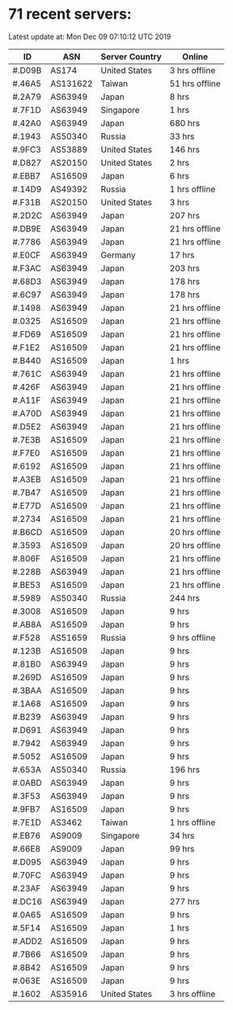# 71 recent servers:

Latest update at: Mon Dec 09 07:10:12 UTC 2019

| ID | ASN | Server Country | Online |
| -- | --- | -------------- | ------ |
| #.D09B | AS174 | United States | 3 hrs offline |
| #.46A5 | AS131622 | Taiwan | 51 hrs offline |
| #.2A79 | AS63949 | Japan | 8 hrs |
| #.7F1D | AS63949 | Singapore | 1 hrs |
| #.42A0 | AS63949 | Japan | 680 hrs |
| #.1943 | AS50340 | Russia | 33 hrs |
| #.9FC3 | AS53889 | United States | 146 hrs |
| #.D827 | AS20150 | United States | 2 hrs |
| #.EBB7 | AS16509 | Japan | 6 hrs |
| #.14D9 | AS49392 | Russia | 1 hrs offline |
| #.F31B | AS20150 | United States | 3 hrs |
| #.2D2C | AS63949 | Japan | 207 hrs |
| #.DB9E | AS63949 | Japan | 21 hrs offline |
| #.7786 | AS63949 | Japan | 21 hrs offline |
| #.E0CF | AS63949 | Germany | 17 hrs |
| #.F3AC | AS63949 | Japan | 203 hrs |
| #.68D3 | AS63949 | Japan | 178 hrs |
| #.6C97 | AS63949 | Japan | 178 hrs |
| #.1498 | AS63949 | Japan | 21 hrs offline |
| #.0325 | AS16509 | Japan | 21 hrs offline |
| #.FD69 | AS16509 | Japan | 21 hrs offline |
| #.F1E2 | AS16509 | Japan | 21 hrs offline |
| #.B440 | AS16509 | Japan | 1 hrs |
| #.761C | AS63949 | Japan | 21 hrs offline |
| #.426F | AS63949 | Japan | 21 hrs offline |
| #.A11F | AS63949 | Japan | 21 hrs offline |
| #.A70D | AS63949 | Japan | 21 hrs offline |
| #.D5E2 | AS63949 | Japan | 21 hrs offline |
| #.7E3B | AS16509 | Japan | 21 hrs offline |
| #.F7E0 | AS16509 | Japan | 21 hrs offline |
| #.6192 | AS16509 | Japan | 21 hrs offline |
| #.A3EB | AS16509 | Japan | 21 hrs offline |
| #.7B47 | AS16509 | Japan | 21 hrs offline |
| #.E77D | AS16509 | Japan | 21 hrs offline |
| #.2734 | AS16509 | Japan | 21 hrs offline |
| #.B6CD | AS16509 | Japan | 20 hrs offline |
| #.3593 | AS16509 | Japan | 20 hrs offline |
| #.806F | AS16509 | Japan | 21 hrs offline |
| #.228B | AS63949 | Japan | 21 hrs offline |
| #.BE53 | AS16509 | Japan | 21 hrs offline |
| #.5989 | AS50340 | Russia | 244 hrs |
| #.3008 | AS16509 | Japan | 9 hrs |
| #.AB8A | AS16509 | Japan | 9 hrs |
| #.F528 | AS51659 | Russia | 9 hrs offline |
| #.123B | AS16509 | Japan | 9 hrs |
| #.81B0 | AS63949 | Japan | 9 hrs |
| #.269D | AS16509 | Japan | 9 hrs |
| #.3BAA | AS16509 | Japan | 9 hrs |
| #.1A68 | AS16509 | Japan | 9 hrs |
| #.B239 | AS63949 | Japan | 9 hrs |
| #.D691 | AS63949 | Japan | 9 hrs |
| #.7942 | AS63949 | Japan | 9 hrs |
| #.5052 | AS16509 | Japan | 9 hrs |
| #.653A | AS50340 | Russia | 196 hrs |
| #.0ABD | AS63949 | Japan | 9 hrs |
| #.3F53 | AS63949 | Japan | 9 hrs |
| #.9FB7 | AS16509 | Japan | 9 hrs |
| #.7E1D | AS3462 | Taiwan | 1 hrs offline |
| #.EB76 | AS9009 | Singapore | 34 hrs |
| #.66E8 | AS9009 | Japan | 99 hrs |
| #.D095 | AS63949 | Japan | 9 hrs |
| #.70FC | AS63949 | Japan | 9 hrs |
| #.23AF | AS63949 | Japan | 9 hrs |
| #.DC16 | AS63949 | Japan | 277 hrs |
| #.0A65 | AS16509 | Japan | 9 hrs |
| #.5F14 | AS16509 | Japan | 1 hrs |
| #.ADD2 | AS16509 | Japan | 9 hrs |
| #.7B66 | AS16509 | Japan | 9 hrs |
| #.8B42 | AS16509 | Japan | 9 hrs |
| #.063E | AS16509 | Japan | 9 hrs |
| #.1602 | AS35916 | United States | 3 hrs offline |


